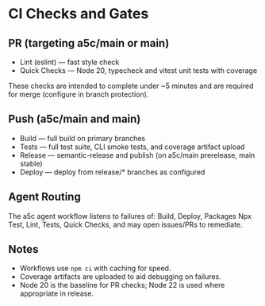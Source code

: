# CI Checks and Gates

## PR (targeting a5c/main or main)
- Lint (eslint) — fast style check
- Quick Checks — Node 20, typecheck and vitest unit tests with coverage

These checks are intended to complete under ~5 minutes and are required for merge (configure in branch protection).

## Push (a5c/main and main)
- Build — full build on primary branches
- Tests — full test suite, CLI smoke tests, and coverage artifact upload
- Release — semantic-release and publish (on a5c/main prerelease, main stable)
- Deploy — deploy from release/* branches as configured

## Agent Routing
The a5c agent workflow listens to failures of: Build, Deploy, Packages Npx Test, Lint, Tests, Quick Checks, and may open issues/PRs to remediate.

## Notes
- Workflows use `npm ci` with caching for speed.
- Coverage artifacts are uploaded to aid debugging on failures.
- Node 20 is the baseline for PR checks; Node 22 is used where appropriate in release.

